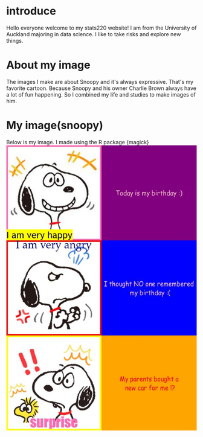 # introduce
Hello everyone welcome to my stats220 website!
I am from the University of Auckland majoring in data science. I like to take risks and explore new things.
# About my image
The images I make are about Snoopy and it's always expressive. That's my favorite cartoon. Because Snoopy and his owner Charlie Brown always have a lot of fun happening. So I combined my life and studies to make images of him.
# My image(snoopy)
Below is my image. I made using the R package {magick}
![snoopy](https://github.com/RuoqiZhang7/stats220/blob/main/snoopy.png)

